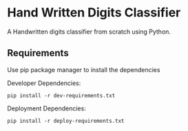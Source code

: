 # Hand Written Digits Classifier

A Handwritten digits classifier from scratch using Python.

## Requirements

Use pip package manager to install the dependencies

Developer Dependencies:

`pip install -r dev-requirements.txt`

Deployment Dependencies:

`pip install -r deploy-requirements.txt`